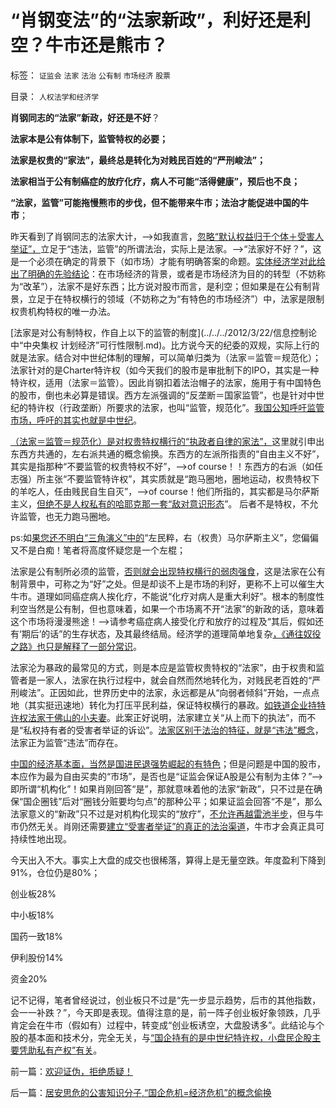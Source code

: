 # “肖钢变法”的“法家新政”，利好还是利空？牛市还是熊市？

标签： `证监会` `法家` `法治` `公有制` `市场经济` `股票` 

目录： `人权法学和经济学`

**肖钢同志的“法家”新政，好还是不好**？

**法家本是公有体制下，监管特权的必要；**

**法家是权贵的“家法”，最终总是转化为对贱民百姓的“严刑峻法”；**

**法家相当于公有制癌症的放疗化疗，病人不可能“活得健康”，预后也不良；**

**“法家，监管”可能拖慢熊市的步伐，但不能带来牛市；法治才能促进中国的牛市**；

昨天看到了肖钢同志的法家大计，——>如我直言，[忽略“默认权益归于个体＋受害人举证”，](../../../2013/1/24/人性本私的法学方程式.md)立足于“违法，监管”的所谓法治，实际上是法家。——>“法家好不好？”，这是一个必须在确定的背景下（如市场）才能有明确答案的命题。[实体经济学对此给出了明确的先验结论](../../../2012/4/7/君主制的优点和缺点；专制独裁减少了社会的动乱.md)：在市场经济的背景，或者是市场经济为目的的转型（不妨称为“改革”），法家不是好东西；比方说对股市而言，是利空；但如果是在公有制背景，立足于在特权横行的领域（不妨称之为“有特色的市场经济”）中，法家是限制权贵机构特权的唯一办法。

[法家是对公有制特权，作自上以下的监管的制度](../../../2012/3/22/信息控制论中“中央集权 计划经济”可行性限制.md)。比方说今天的纪委的双规，实际上行的就是法家。结合对中世纪体制的理解，可以简单归类为（法家＝监管＝规范化）；法家针对的是Charter特许权（如今天我们的股市是审批制下的IPO，其实是一种特许权，适用（法家＝监管）。因此肖钢扣着法治帽子的法家，施用于有中国特色的股市，倒也未必算是错误。西方左派强调的“反垄断＝国家监管”，也是针对中世纪的特许权（行政垄断）所要求的法家，也叫“监管，规范化”。[我国公知呼吁监管市场，呼吁的其实也就是中世纪](../../../2013/6/9/给证监会和法学教授做常识扫盲：法治和监管势不两立！.md)。

[（法家＝监管＝规范化）是对权贵特权横行的“执政者自律的家法”，](../../../2013/11/11/监管悖论：同级行政权力，不可能取消自已的“有利政策”.md)这里就引申出东西方共通的，左右派共通的概念偷换。东西方的左派所指责的“自由主义不好”，其实是指那种“不要监管的权贵特权不好”，——>of
course！！东西方的右派（如任志强）所主张“不要监管特许权”，其实质就是“跑马圈地，圈地运动，权贵特权下的羊吃人，任由贱民自生自灭”，——>of
course！他们所指的，其实都是马尔萨斯主义，[但绝不是人权私有的哈耶克那一套“敌对意识形态](../../../2013/8/25/“inalienable，不可让渡的权力”的“敌对意识形态”.md)”。
后者不是特权，不允许监管，也无力跑马圈地。

ps:如[果您还不明白“三角演义”中的](../../../2013/6/8/卖官鬻爵与民粹左右互斗的旋涡，直到大革命，亡天下，复辟旧制度！.md)“左民粹，右（权贵）马尔萨斯主义”，您偏偏又不是白痴！笔者将高度怀疑您是一个左棍；

法家是公有制所必须的监管，[否则就会出现特权横行的弱肉强食](../../../2013/11/28/“国进民退”不是为了逐利，&nbsp;独裁不是留恋利益.md)，这是法家在公有制背景中，可称之为“好”之处。但是却谈不上是市场的利好，更称不上可以催生大牛市。道理如同癌症病人挨化疗，不能说“化疗对病人是重大利好”。根本的制度性利空当然是公有制，但也意味着，如果一个市场离不开“法家”的新政的话，意味着这个市场将漫漫熊途！——>请参考癌症病人接受化疗和放疗的过程及“其后，假如还有‘期后’的话”的生存状态，及其最终结局。经济学的道理简单地复杂[，《通往奴役之路》也只是解释了一部分常识](../../../2013/6/25/人权是中唯一具备自持能力的权利，《通往奴役之路》的根本原因.md)。

法家沦为暴政的最常见的方式，则是本应是监管权贵特权的“法家”，由于权贵和监管者是一家人，法家在执行过程中，就会自然而然地转化为，对贱民老百姓的“严刑峻法”。正因如此，世界历史中的法家，永远都是从“向弱者倾斜”开始，一点点地（其实挺迅速地）转化为打压平民利益，保证特权横行的暴政。[如铁道企业持特许权法家于佛山的小夫妻](../../../2013/1/23/佛山小夫妻案中展示未来的“天堂&nbsp;or&nbsp;地狱”.md)。此案正好说明，法家建立关“从上而下的执法”，而不是“私权持有者的受害者举证的诉讼”。[法家区别于法治的特征，就是“违法”概念](../../../2013/7/15/法治社会根本没有“违法”概念.md)，法家正为监管“违法”而存在。

[中国的经济基本面，当然是国进民退强势崛起的有特色](../../../2013/6/20/民粹信仰“低人权＝中央集权”，“能哭的暴民有奶吃”.md)；但是问题是中国的股市，本应作为最为自由买卖的“市场”，是否也是“证监会保证A股是公有制为主体？”——>即所谓“机构化”！如果肖刚回答“是”，那就意味着他的法家“新政”，只不过是在确保“国企圈钱”后对“圈钱分赃要均匀点”的那种公平；如果证监会回答“不是”，那么法家意义的“新政”只不过是对机构化现实的“放疗”，[不允许再越雷池半步](../../../2013/6/4/《通往奴役之路》是“敌对意识形态”“意图颠覆”？.md)，但与牛市仍然无关。肖刚还需要[建立“受害者举证”的真正的法治渠道](../../../2012/2/15/证监会只需做好三年小事，谈忽悠创新“重监管，轻审批”.md)，牛市才会真正具可持续性地出现。



今天出入不大。事实上大盘的成交也很稀落，算得上是无量空跌。年度盈利下降到91%，仓位仍是80%；

创业板28%

中小板18%

国药一致18%

伊利股份14%

资金20%

记不记得，笔者曾经说过，创业板只不过是“先一步显示趋势，后市的其他指数，会一一补跌？”，今天即是表现。值得注意的是，前一阵子创业板好象领跌，几乎肯定会在牛市（假如有）过程中，转变成“创业板诱空，大盘股诱多”。此结论与个股的基本面和技术分，完全无关，与[“国企持有的是中世纪特许权，小盘民企股主要凭助私有产权”有关](../../../2012/10/17/A股的根本矛盾是长子继承权和市场经济的矛盾.md)。

前一篇：[欢迎证伪，拒绝质疑！](../../../2013/12/11/欢迎证伪，拒绝质疑！.md)

后一篇：[居安思危的公害知识分子,“国企危机=经济危机”的概念偷换](../../../2013/12/12/居安思危的公害知识分子,“国企危机=经济危机”的概念偷换.md)